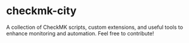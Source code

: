 # checkmk-city
A collection of CheckMK scripts, custom extensions, and useful tools to enhance monitoring and automation. Feel free to contribute!
